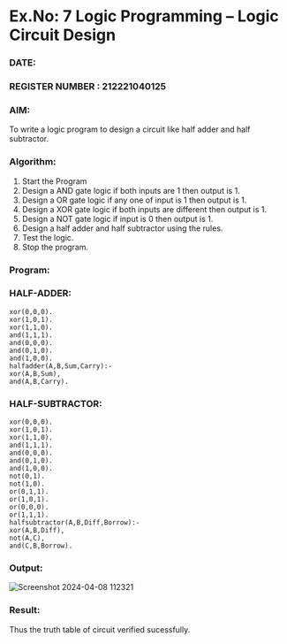 # Ex.No: 7  Logic Programming –  Logic Circuit Design
### DATE:                                                                            
### REGISTER NUMBER : 212221040125
### AIM: 
To write a logic program to design a circuit like half adder and half subtractor.
###  Algorithm:
1. Start the Program
2. Design a AND gate logic if both inputs are 1 then output is 1.
3. Design a OR gate logic if any one of input is 1 then output is 1.
4. Design a XOR gate logic if both inputs are different then output is 1.
5. Design a NOT gate logic if input is 0 then output is 1.
6. Design a half adder and half subtractor using the rules.
7. Test the logic.
8. Stop the program.

### Program:
### HALF-ADDER:
```
xor(0,0,0).
xor(1,0,1).
xor(1,1,0).
and(1,1,1).
and(0,0,0).
and(0,1,0).
and(1,0,0).
halfadder(A,B,Sum,Carry):-
xor(A,B,Sum),
and(A,B,Carry).
```
### HALF-SUBTRACTOR:
```
xor(0,0,0).
xor(1,0,1).
xor(1,1,0).
and(1,1,1).
and(0,0,0).
and(0,1,0).
and(1,0,0).
not(0,1).
not(1,0).
or(0,1,1).
or(1,0,1).
or(0,0,0).
or(1,1,1).
halfsubtractor(A,B,Diff,Borrow):-
xor(A,B,Diff),
not(A,C),
and(C,B,Borrow).
```
### Output:
![Screenshot 2024-04-08 112321](https://github.com/pragalyaashree/AI_Lab_2023-24/assets/128135934/ed946ff4-536b-47a6-b434-2e1d2f1c4aa6)

### Result:
Thus the truth table of circuit verified sucessfully.
